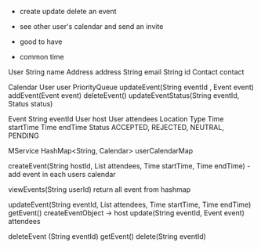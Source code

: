 


- create update delete an event
- see other user's calendar and send an invite


- good to have 
- common time


User
String name
Address address
String email
String id
Contact contact


Calendar
User user
PriorityQueue<Event>
updateEvent(String eventId , Event event)
addEvent(Event event)
deleteEvent()
updateEventStatus(String eventId, Status status)


Event
String eventId
User host
User attendees 
Location
Type
Time startTime
Time endTime
Status ACCEPTED, REJECTED, NEUTRAL, PENDING


MService
HashMap<String, Calendar> userCalendarMap

createEvent(String hostId, List<User> attendees, Time startTime, Time endTime)
-add event in each users calendar

viewEvents(String userId)
return all event from hashmap

updateEvent(String eventId, List<User> attendees, Time startTime, Time endTime)
getEvent()
createEventObject -> host
update(String eventId, Event event) attendees


deleteEvent (String eventId)
getEvent()
delete(String eventId)
